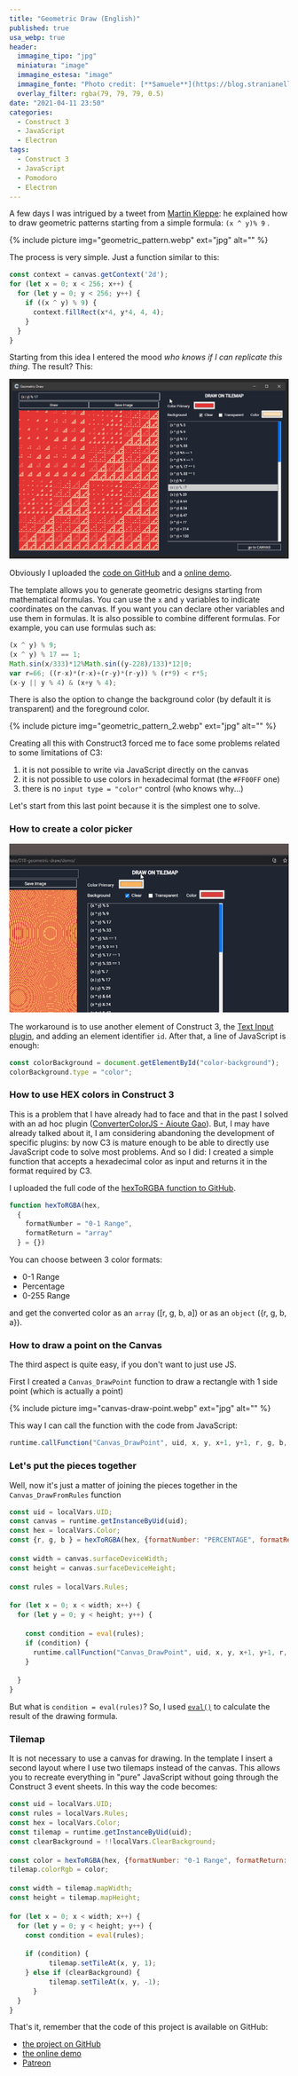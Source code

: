 ```yaml
---
title: "Geometric Draw (English)"
published: true
usa_webp: true
header:
  immagine_tipo: "jpg"
  miniatura: "image"
  immagine_estesa: "image"
  immagine_fonte: "Photo credit: [**Samuele**](https://blog.stranianelli.com/)"
  overlay_filter: rgba(79, 79, 79, 0.5)
date: "2021-04-11 23:50"
categories:
  - Construct 3
  - JavaScript
  - Electron
tags:
  - Construct 3
  - JavaScript
  - Pomodoro
  - Electron
---
```


A few days I was intrigued by a tweet from [Martin Kleppe](https://twitter.com/aemkei/status/1378106731386040322): he explained how to draw geometric patterns starting from a simple formula: `(x ^ y)% 9` .

{% include picture img="geometric_pattern.webp" ext="jpg" alt="" %}

The process is very simple. Just a function similar to this:

```js
const context = canvas.getContext('2d');
for (let x = 0; x < 256; x++) {
  for (let y = 0; y < 256; y++) {
    if ((x ^ y) % 9) {
      context.fillRect(x*4, y*4, 4, 4);
    }
  }
}
```

Starting from this idea I entered the mood _who knows if I can replicate this thing_. The result? This:

![animation](https://raw.githubusercontent.com/el3um4s/strani-anelli-blog/master/_posts/2021/2021-04-11-geometric-draw-english/animation.gif)

Obviously I uploaded the [code on GitHub](https://github.com/el3um4s/construct-demo) and a [online demo](https://c3demo.stranianelli.com/template/018-geometric-draw/demo/).

The template allows you to generate geometric designs starting from mathematical formulas. You can use the `x` and `y` variables to indicate coordinates on the canvas. If you want you can declare other variables and use them in formulas. It is also possible to combine different formulas. For example, you can use formulas such as:

```js
(x ^ y) % 9;
(x ^ y) % 17 == 1;
Math.sin(x/333)*12%Math.sin((y-228)/133)*12|0;
var r=66; ((r-x)*(r-x)+(r-y)*(r-y)) % (r*9) < r*5;
(x-y || y % 4) & (x+y % 4);
```

There is also the option to change the background color (by default it is transparent) and the foreground color.

{% include picture img="geometric_pattern_2.webp" ext="jpg" alt="" %}

Creating all this with Construct3 forced me to face some problems related to some limitations of C3:

1. it is not possible to write via JavaScript directly on the canvas
2. it is not possible to use colors in hexadecimal format (the `#FF00FF` one)
3. there is no `input type = "color"` control (who knows why...)

Let's start from this last point because it is the simplest one to solve.

### How to create a color picker

![animation](https://raw.githubusercontent.com/el3um4s/strani-anelli-blog/master/_posts/2021/2021-04-11-geometric-draw-english/geometric-draw-test-colors-04.gif)

The workaround is to use another element of Construct 3, the [Text Input plugin](https://www.construct.net/en/make-games/manuals/construct-3/plugin-reference/text-input), and adding an element identifier `id`. After that, a line of JavaScript is enough:

```js
const colorBackground = document.getElementById("color-background");
colorBackground.type = "color";
```

### How to use HEX colors in Construct 3

This is a problem that I have already had to face and that in the past I solved with an ad hoc plugin ([ConverterColorJS - Aioute Gao](https://github.com/el3um4s/construct-plugins-and-addons)). But, I may have already talked about it, I am considering abandoning the development of specific plugins: by now C3 is mature enough to be able to directly use JavaScript code to solve most problems. And so I did: I created a simple function that accepts a hexadecimal color as input and returns it in the format required by C3.

I uploaded the full code of the [hexToRGBA function to GitHub](https://raw.githubusercontent.com/el3um4s/construct-demo/master/template/018-geometric-draw/source/files/scripts/colorshelper.js).

```js
function hexToRGBA(hex,
  {
    formatNumber = "0-1 Range", 
    formatReturn = "array" 
  } = {})
```

You can choose between 3 color formats:

* 0-1 Range
* Percentage
* 0-255 Range

and get the converted color as an `array` ([r, g, b, a]) or as an `object` ({r, g, b, a}).

### How to draw a point on the Canvas

The third aspect is quite easy, if you don't want to just use JS.

First I created a `Canvas_DrawPoint` function to draw a rectangle with 1 side point (which is actually a point)

{% include picture img="canvas-draw-point.webp" ext="jpg" alt="" %}

This way I can call the function with the code from JavaScript:

```js
runtime.callFunction("Canvas_DrawPoint", uid, x, y, x+1, y+1, r, g, b, 100);
```

### Let's put the pieces together

Well, now it's just a matter of joining the pieces together in the `Canvas_DrawFromRules` function

```js
const uid = localVars.UID;
const canvas = runtime.getInstanceByUid(uid);
const hex = localVars.Color;
const {r, g, b } = hexToRGBA(hex, {formatNumber: "PERCENTAGE", formatReturn: "OBJECT" });

const width = canvas.surfaceDeviceWidth;
const height = canvas.surfaceDeviceHeight;

const rules = localVars.Rules;

for (let x = 0; x < width; x++) {
  for (let y = 0; y < height; y++) {

	const condition = eval(rules);
    if (condition) {
      runtime.callFunction("Canvas_DrawPoint", uid, x, y, x+1, y+1, r, g, b, 100);
    }

  }
}
```

But what is `condition = eval(rules)`? So, I used [`eval()`](https://developer.mozilla.org/en-US/docs/Web/JavaScript/Reference/Global_Objects/eval) to calculate the result of the drawing formula.

### Tilemap

It is not necessary to use a canvas for drawing. In the template I insert a second layout where I use two tilemaps instead of the canvas. This allows you to recreate everything in "pure" JavaScript without going through the Construct 3 event sheets. In this way the code becomes:

```js
const uid = localVars.UID;
const rules = localVars.Rules;
const hex = localVars.Color;
const tilemap = runtime.getInstanceByUid(uid);
const clearBackground = !!localVars.ClearBackground;

const color = hexToRGBA(hex, {formatNumber: "0-1 Range", formatReturn: "ARRAY" });
tilemap.colorRgb = color;

const width = tilemap.mapWidth;
const height = tilemap.mapHeight;

for (let x = 0; x < width; x++) {
  for (let y = 0; y < height; y++) {
	const condition = eval(rules);

    if (condition) {
		  tilemap.setTileAt(x, y, 1);
    } else if (clearBackground) {
		  tilemap.setTileAt(x, y, -1);
	  }
  }
}
```
That's it, remember that the code of this project is available on GitHub:

- [the project on GitHub](https://github.com/el3um4s/construct-demo)
- [the online demo](https://c3demo.stranianelli.com/template/018-geometric-draw/demo/)
- [Patreon](https://www.patreon.com/el3um4s)

